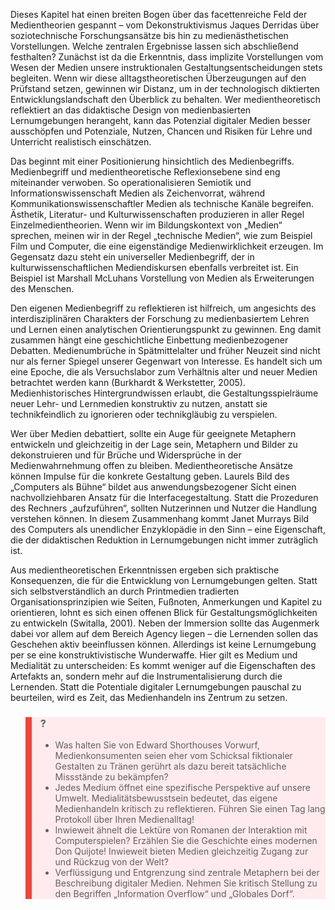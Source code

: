 <!-- filename: 05_Zusammenfassung.md -->
<!-- title: Zusammenfassung -->

Dieses Kapitel hat einen breiten Bogen über das facettenreiche Feld der Medientheorien gespannt – vom Dekonstruktivismus Jaques Derridas über soziotechnische Forschungsansätze bis hin zu medienästhetischen Vorstellungen. Welche zentralen Ergebnisse lassen sich abschließend festhalten? Zunächst ist da die Erkenntnis, dass implizite Vorstellungen vom Wesen der Medien unsere instruktionalen Gestaltungsentscheidungen stets begleiten. Wenn wir diese alltagstheoretischen Überzeugungen auf den Prüfstand setzen, gewinnen wir Distanz, um in der technologisch diktierten Entwicklungslandschaft den Überblick zu behalten. Wer medientheoretisch reflektiert an das didaktische Design von medienbasierten Lernumgebungen herangeht, kann das Potenzial digitaler Medien besser ausschöpfen und Potenziale, Nutzen, Chancen und Risiken für Lehre und Unterricht realistisch einschätzen.

Das beginnt mit einer Positionierung hinsichtlich des Medienbegriffs. Medienbegriff und medientheoretische Reflexionsebene sind eng miteinander verwoben. So operationalisieren Semiotik und Informationswissenschaft Medien als Zeichenvorrat, während Kommunikationswissenschaftler Medien als technische Kanäle begreifen. Ästhetik, Literatur- und Kulturwissenschaften produzieren in aller Regel Einzelmedientheorien. Wenn wir im Bildungskontext von „Medien“ sprechen, meinen wir in der Regel „technische Medien“, wie zum Beispiel Film und Computer, die eine eigenständige Medienwirklichkeit erzeugen. Im Gegensatz dazu steht ein universeller Medienbegriff, der in kulturwissenschaftlichen Mediendiskursen ebenfalls verbreitet ist. Ein Beispiel ist Marshall McLuhans Vorstellung von Medien als Erweiterungen des Menschen.

Den eigenen Medienbegriff zu reflektieren ist hilfreich, um angesichts des interdisziplinären Charakters der Forschung zu medienbasiertem Lehren und Lernen einen analytischen Orientierungspunkt zu gewinnen. Eng damit zusammen hängt eine geschichtliche Einbettung medienbezogener Debatten. Medienumbrüche in Spätmittelalter und früher Neuzeit sind nicht nur als ferner Spiegel unserer Gegenwart von Interesse. Es handelt sich um eine Epoche, die als Versuchslabor zum Verhältnis alter und neuer Medien betrachtet werden kann (Burkhardt & Werkstetter, 2005). Medienhistorisches Hintergrundwissen erlaubt, die Gestaltungsspielräume neuer Lehr- und Lernmedien konstruktiv zu nutzen, anstatt sie technikfeindlich zu ignorieren oder technikgläubig zu verspielen.

Wer über Medien debattiert, sollte ein Auge für geeignete Metaphern entwickeln und gleichzeitig in der Lage sein, Metaphern und Bilder zu dekonstruieren und für Brüche und Widersprüche in der Medienwahrnehmung offen zu bleiben. Medientheoretische Ansätze können Impulse für die konkrete Gestaltung geben. Laurels Bild des „Computers als Bühne“ bildet aus anwendungsbezogener Sicht einen nachvollziehbaren Ansatz für die Interfacegestaltung. Statt die Prozeduren des Rechners „aufzuführen“, sollten Nutzerinnen und Nutzer die Handlung verstehen können. In diesem Zusammenhang kommt Janet Murrays Bild des Computers als unendlicher Enzyklopädie in den Sinn – eine Eigenschaft, die der didaktischen Reduktion in Lernumgebungen nicht immer zuträglich ist.

Aus medientheoretischen Erkenntnissen ergeben sich praktische Konsequenzen, die für die Entwicklung von Lernumgebungen gelten. Statt sich selbstverständlich an durch Printmedien tradierten Organisationsprinzipien wie Seiten, Fußnoten, Anmerkungen und Kapitel zu orientieren, lohnt es sich einen offenen Blick für Gestaltungsmöglichkeiten zu entwickeln (Switalla, 2001). Neben der Immersion sollte das Augenmerk dabei vor allem auf dem Bereich Agency liegen – die Lernenden sollen das Geschehen aktiv beeinflussen können. Allerdings ist keine Lernumgebung per se eine konstruktivistische Wunderwaffe. Hier gilt es Medium und Medialität zu unterscheiden: Es kommt weniger auf die Eigenschaften des Artefakts an, sondern mehr auf die Instrumentalisierung durch die Lernenden. Statt die Potentiale digitaler Lernumgebungen pauschal zu beurteilen, wird es Zeit, das Medienhandeln ins Zentrum zu setzen.

<blockquote style="background: #FFEBEE; border-left: 10px solid #F44336">

### ?

- Was halten Sie von Edward Shorthouses Vorwurf, Medienkonsumenten seien eher vom Schicksal fiktionaler Gestalten zu Tränen gerührt als dazu bereit tatsächliche Missstände zu bekämpfen?
- Jedes Medium öffnet eine spezifische Perspektive auf unsere Umwelt. Medialitätsbewusstsein bedeutet, das eigene Medienhandeln kritisch zu reflektieren. Führen Sie einen Tag lang Protokoll über Ihren Medienalltag!
- Inwieweit ähnelt die Lektüre von Romanen der Interaktion mit Computerspielen? Erzählen Sie die Geschichte eines modernen Don Quijote! Inwieweit bieten Medien gleichzeitig Zugang zur und Rückzug von der Welt?
- Verflüssigung und Entgrenzung sind zentrale Metaphern bei der Beschreibung digitaler Medien. Nehmen Sie kritisch Stellung zu den Begriffen „Information Overflow“ und „Globales Dorf“.

</blockquote>
